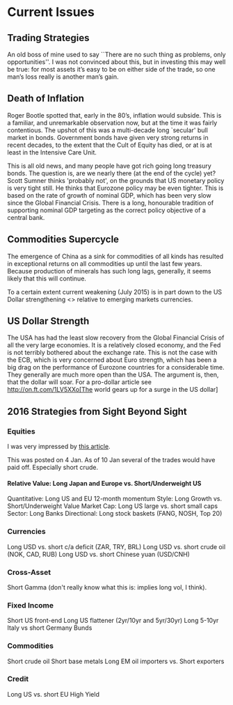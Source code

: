 # Current Issues

## Trading Strategies
An old boss of mine used to say ``There are no such thing as problems,
only opportunities''. I was not convinced about this, but in investing
this may well be true: for most assets it’s easy to be on either side of
the trade, so one man’s loss really is another man’s gain.

## Death of Inflation
Roger Bootle spotted that, early in the 80’s, inflation would subside.
This is a familiar, and unremarkable observation now, but at the time it
was fairly contentious. The upshot of this was a multi-decade long
`secular' bull market in bonds. Government bonds have given very strong
returns in recent decades, to the extent that the Cult of Equity has
died, or at is at least in the Intensive Care Unit.

This is all old news, and many people have got rich going long treasury bonds. 
The question is, are we nearly there (at the end of the cycle) yet? Scott Sumner thinks
'probably not', on the grounds that US monetary policy is very tight still. He thinks that Eurozone policy may be even tighter. 
This is based on the rate of growth of nominal GDP, which has been very slow since the Global Financial Crisis. 
There is a long, honourable tradition of supporting nominal GDP targeting as the correct policy objective of a central bank.

## Commodities Supercycle
The emergence of China as a sink for commodities of all kinds has resulted
in exceptional returns on all commodities up until the last few years. Because
production of minerals has such long lags, generally, it seems likely that this
will continue. 

To a certain extent current weakening (July 2015) is in part down to the US Dollar strengthening <<dollar-strength>> 
relative to emerging markets currencies.

## US Dollar Strength

The USA has had the least slow recovery from the Global Financial Crisis of all the very large economies.
It is a relatively closed economy, and the Fed is not terribly bothered about the exchange rate.
This is not the case with the ECB, which is very concerned about Euro strength, which has been a big drag on the performance of Eurozone countries for a considerable time. They generally are much more open than the USA.
The argument is, then, that the dollar will soar.  For a pro-dollar article see http://on.ft.com/1LV5XXo[The world gears up for a surge in the US dollar]

## 2016 Strategies from Sight Beyond Sight

### Equities  

I was very impressed by 
[this article](https://www.interactivebrokers.com/en/index.php?f#5599&vid#8264). 

This was posted on 4 Jan. As of 10 Jan several of the trades would have paid off. Especially short crude.

#### Relative Value: Long Japan and Europe vs. Short/Underweight US
Quantitative: Long US and EU 12-month momentum
Style:  Long Growth vs. Short/Underweight Value
Market Cap: Long US large vs. short small caps
Sector: Long Banks
Directional: Long stock baskets (FANG, NOSH, Top 20)

### Currencies  

Long USD vs. short c/a deficit (ZAR, TRY, BRL)
Long USD vs. short crude oil (NOK, CAD, RUB)
Long USD vs. short Chinese yuan (USD/CNH)

### Cross-Asset
Short Gamma (don't really know what this is: implies long vol, I think).

### Fixed Income
Short US front-end
Long US flattener (2yr/10yr and 5yr/30yr)
Long 5-10yr Italy vs short Germany Bunds

### Commodities
Short crude oil
Short base metals
Long EM oil importers vs. Short exporters

### Credit
Long US vs. short EU High Yield

